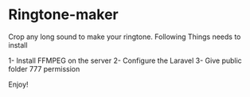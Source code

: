 # Ringtone-maker
Crop any long sound to make your ringtone.
Following Things needs to install

1- Install FFMPEG on the server
2- Configure the Laravel
3- Give public folder 777 permission

Enjoy!
